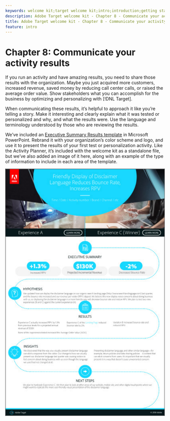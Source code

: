 ```yaml
---
keywords: welcome kit;target welcome kit;intro;introduction;getting started
description: Adobe Target welcome kit - Chapter 8 - Communicate your activity results
title: Adobe Target welcome kit - Chapter 8 - Communicate your activity results
feature: intro
---
```


# Chapter 8: Communicate your activity results

If you run an activity and have amazing results, you need to share those results with the organization. Maybe you just acquired more customers, increased revenue, saved money by reducing call center calls, or raised the average order value. Show stakeholders what you can accomplish for the business by optimizing and personalizing with [!DNL Target].

When communicating these results, it’s helpful to approach it like you’re telling a story. Make it interesting and clearly explain what it was tested or personalized and why, and what the results were. Use the language and terminology understood by those who are reviewing the results.

We’ve included an [Executive Summary Results template](/help/assets/executive-summary.zip) in Microsoft PowerPoint. Rebrand it with your organization’s color scheme and logo, and use it to present the results of your first test or personalization activity. Like the Activity Planner, it’s included with the welcome kit as a standalone file, but we’ve also added an image of it here, along with an example of the type of information to include in each area of the template.

![Executive Summary report](/help/c-intro/assets/executive-summary-report.png)